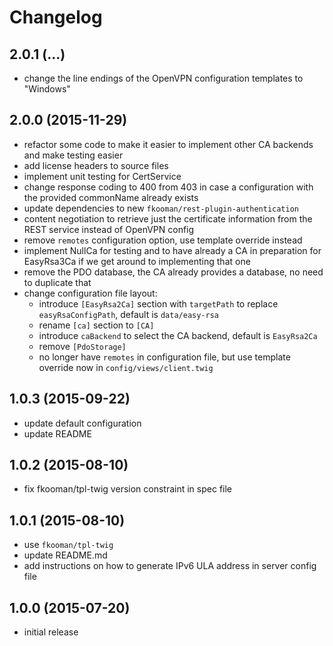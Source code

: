 # Changelog

## 2.0.1 (...)
- change the line endings of the OpenVPN configuration templates to "Windows"

## 2.0.0 (2015-11-29)
- refactor some code to make it easier to implement other CA backends and make 
  testing easier
- add license headers to source files
- implement unit testing for CertService
- change response coding to 400 from 403 in case a configuration with the 
  provided commonName already exists
- update dependencies to new `fkooman/rest-plugin-authentication`
- content negotiation to retrieve just the certificate information from the 
  REST service instead of OpenVPN config
- remove `remotes` configuration option, use template override instead
- implement NullCa for testing and to have already a CA in preparation for
  EasyRsa3Ca if we get around to implementing that one
- remove the PDO database, the CA already provides a database, no need to 
  duplicate that
- change configuration file layout:
  - introduce `[EasyRsa2Ca]` section with `targetPath` to replace 
    `easyRsaConfigPath`, default is `data/easy-rsa`
  - rename `[ca]` section to `[CA]`
  - introduce `caBackend` to select the CA backend, default is `EasyRsa2Ca`
  - remove `[PdoStorage]`
  - no longer have `remotes` in configuration file, but use template override
    now in `config/views/client.twig`

## 1.0.3 (2015-09-22)
- update default configuration
- update README

## 1.0.2 (2015-08-10)
- fix fkooman/tpl-twig version constraint in spec file

## 1.0.1 (2015-08-10)
- use `fkooman/tpl-twig`
- update README.md
- add instructions on how to generate IPv6 ULA address in server config file

## 1.0.0 (2015-07-20)
- initial release
